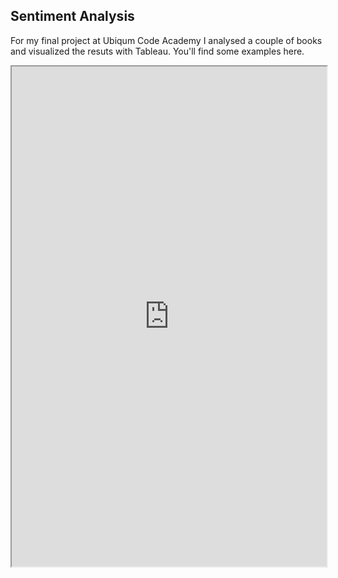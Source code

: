 ## Sentiment Analysis

For my final project at Ubiqum Code Academy I analysed a couple of books and visualized the resuts with Tableau. You'll find some examples here.

<iframe src="https://public.tableau.com/views/Trial1Sentiments/SentimentsSingle?:showVizHome=no&:embed=true" width="100%" height="800"></iframe>
